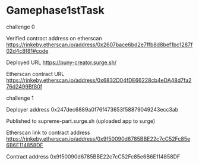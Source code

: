 # Gamephase1stTask
challenge 0

Verified contract address on etherscan https://rinkeby.etherscan.io/address/0x2607bace6bd2e7ffb8d8bef1bc1287f02d4c8f81#code

Deployed URL https://puny-creator.surge.sh/

Etherscan contract URL https://rinkeby.etherscan.io/address/0x6832D04fDE66228cb4eDA48d7fa276d2499Bf80f

challenge 1

Deployer address  0x247dec6889a0f76f473653f58879049243ecc3ab

Published to  supreme-part.surge.sh (uploaded app to surge)

Etherscan link to contract address https://rinkeby.etherscan.io/address/0x9f50090d6785BBE22c7cC52Fc85e6B6E114858DF

Contract address 0x9f50090d6785BBE22c7cC52Fc85e6B6E114858DF
